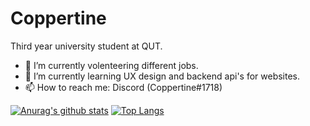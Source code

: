 <h1>Coppertine</h1>

Third year university student at QUT.

- 🔭 I’m currently volenteering different jobs.
- 🌱 I’m currently learning UX design and backend api's for websites.
- 📫 How to reach me: Discord (Coppertine#1718)

[![Anurag's github stats](https://github-readme-stats.vercel.app/api?username=coppertine&theme=transparent)](https://github.com/anuraghazra/github-readme-stats)
[![Top Langs](https://github-readme-stats.vercel.app/api/top-langs/?username=coppertine&layout=compact&theme=transparent)](https://github.com/anuraghazra/github-readme-stats)
